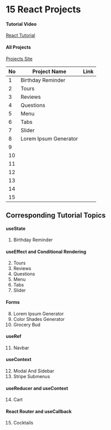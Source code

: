 # 15 React Projects

#### Tutorial Video

[React Tutorial](https://youtu.be/iZhV0bILFb0)

#### All Projects

[Projects Site](https://react-projects.netlify.app/)

| No | Project Name      | Link |
|----|-------------------|------|
| 1  | Birthday Reminder |      |
| 2  | Tours             |      |
| 3  | Reviews           |      |
| 4  | Questions         |      |
| 5  | Menu              |      |
| 6  | Tabs              |      |
| 7  | Slider            |      |
| 8  | Lorem Ipsum Generator|      |
| 9  |                   |      |
| 10 |                   |      |
| 11 |                   |      |
| 12 |                   |      |
| 13 |                   |      |
| 14 |                   |      |
| 15 |                   |      |

## Corresponding Tutorial Topics


#### useState

1. Birthday Reminder

#### useEffect and Conditional Rendering

2. Tours
3. Reviews
4. Questions
5. Menu
6. Tabs
7. Slider

#### Forms

8. Lorem Ipsum Generator
9. Color Shades Generator
10. Grocery Bud

#### useRef

11. Navbar

#### useContext

12. Modal And Sidebar
13. Stripe Submenus

#### useReducer and useContext

14. Cart

#### React Router and useCallback

15. Cocktails


